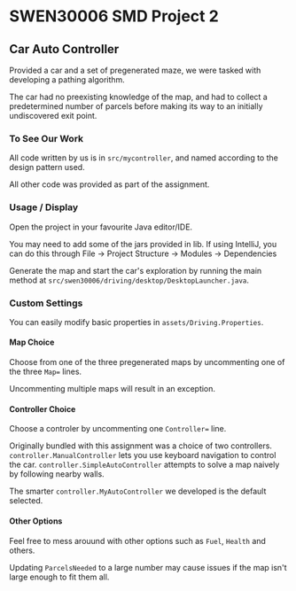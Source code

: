 
# SWEN30006 SMD Project 2
## Car Auto Controller
Provided a car and a set of pregenerated maze, we were tasked with developing a pathing algorithm.

The car had no preexisting knowledge of the map, and had to collect a predetermined number of parcels before making its way to an initially undiscovered exit point. 

### To See Our Work
All code written by us is in `src/mycontroller`, and named according to the design pattern used.

All other code was provided as part of the assignment.

### Usage / Display
Open the project in your favourite Java editor/IDE.

You may need to add some of the jars provided in lib.
If using IntelliJ, you can do this through File -> Project Structure -> Modules -> Dependencies

Generate the map and start the car's exploration by running the main method at `src/swen30006/driving/desktop/DesktopLauncher.java`.

### Custom Settings
You can easily modify basic properties in  `assets/Driving.Properties`.

#### Map Choice
Choose from one of the three pregenerated maps by uncommenting one of the three `Map=` lines.

Uncommenting multiple maps will result in an exception.

#### Controller Choice
Choose a controler by uncommenting one `Controller=` line.

Originally bundled with this assignment was a choice of two controllers.
`controller.ManualController` lets you use keyboard navigation to control the car.
`controller.SimpleAutoController` attempts to solve a map naively by following nearby walls.

The smarter `controller.MyAutoController` we developed is the default selected.

#### Other Options

Feel free to mess arouund with other options such as `Fuel`, `Health` and others.

Updating `ParcelsNeeded` to a large number may cause issues if the map isn't large enough to fit them all.